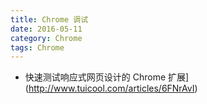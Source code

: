 ```yaml
---
title: Chrome 调试
date: 2016-05-11
category: Chrome
tags: Chrome
---
```



- 快速测试响应式网页设计的 Chrome 扩展](http://www.tuicool.com/articles/6FNrAvI)
